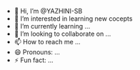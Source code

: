 - 👋 Hi, I’m @YAZHINI-SB
- 👀 I’m interested in learning new cocepts
- 🌱 I’m currently learning ...
- 💞️ I’m looking to collaborate on ...
- 📫 How to reach me ...
- 😄 Pronouns: ...
- ⚡ Fun fact: ...

<!---
YAZHINI-SB/YAZHINI-SB is a ✨ special ✨ repository because its `README.md` (this file) appears on your GitHub profile.
You can click the Preview link to take a look at your changes.
--->
